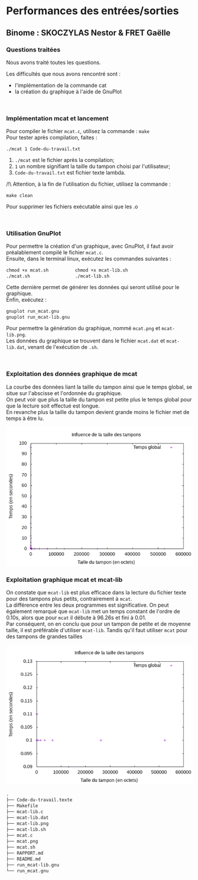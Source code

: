 # Performances des entrées/sorties

## Binome : SKOCZYLAS Nestor & FRET Gaëlle

### Questions traitées

Nous avons traité toutes les questions.

Les difficultés que nous avons rencontré sont :

- l'implémentation de la commande cat
- la création du graphique à l'aide de GnuPlot

<br/>

### Implémentation mcat et lancement

Pour compiler le fichier `mcat.c`, utilisez la commande : `make`<br/>
Pour tester après compilation, faites :

```$ bash
./mcat 1 Code-du-travail.txt
```

1. `./mcat` est le fichier après la compilation;<br/>
2. `1` un nombre signifiant la taille du tampon choisi par l'utilisateur;<br/>
3. `Code-du-travail.txt` est fichier texte lambda.<br/>

/!\ Attention, à la fin de l'utilisation du fichier, utilisez la commande :

``` $ bash
make clean
```

Pour supprimer les fichiers exécutable ainsi que les .o

<br/>

### Utilisation GnuPlot

Pour permettre la création d'un graphique, avec GnuPlot, il faut avoir préalablement compilé le fichier `mcat.c`.<br/>
Ensuite, dans le terminal linux, exécutez les commandes suivantes :<br/>

``` $ bash
chmod +x mcat.sh          chmod +x mcat-lib.sh
./mcat.sh                 ./mcat-lib.sh
```

Cette dernière permet de générer les données qui seront utilisé pour le graphique.<br/>
Enfin, exécutez :

``` $ bash
gnuplot run_mcat.gnu
gnuplot run_mcat-lib.gnu
```

Pour permettre la génération du graphique, nommé `mcat.png` et `mcat-lib.png`.<br/>
Les données du graphique se trouvent dans le fichier `mcat.dat` et `mcat-lib.dat`, venant de l'exécution de `.sh`.

<br/>

### Exploitation des données graphique de mcat

La courbe des données liant la taille du tampon ainsi que le temps global, se situe sur l'abscisse et l'ordonnée du graphique.<br/>
On peut voir que plus la taille du tampon est petite plus le temps global pour que la lecture soit effectué est longue.<br/>
En revanche plus la taille du tampon devient grande moins le fichier met de temps à être lu.

<img src='./mcat.png' alt='mcat'/>

<br/>

### Exploitation graphique mcat et mcat-lib

On constate que `mcat-lib` est plus efficace dans la lecture du fichier texte pour des tampons plus petits, contrairement à `mcat`.<br/>
La différence entre les deux programmes est significative. On peut également remarqué que `mcat-lib` met un temps constant de l'ordre de 0.10s, alors que pour `mcat` il débute à 96.26s et fini à 0.01.<br/>
Par conséquent, on en conclu que pour un tampon de petite et de moyenne taille, il est préférable d'utiliser `mcat-lib`. Tandis qu'il faut utiliser `mcat` pour des tampons de grandes tailles

<img src='./mcat-lib.png' alt='mcat-lib'/>

```$ tree
.
├── Code-du-travail.texte
├── Makefile
├── mcat-lib.c
├── mcat-lib.dat
├── mcat-lib.png
├── mcat-lib.sh
├── mcat.c
├── mcat.png
├── mcat.sh
├── RAPPORT.md
├── README.md
├── run_mcat-lib.gnu
└── run_mcat.gnu
```
